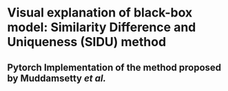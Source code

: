 # Visual explanation of black-box model: Similarity Difference and Uniqueness (SIDU) method

## Pytorch Implementation of the method proposed by Muddamsetty *et al.* 

